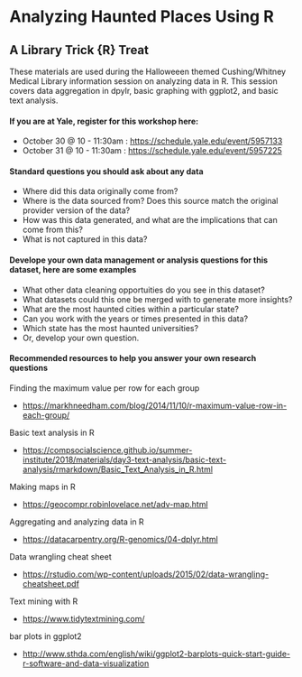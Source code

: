 # Analyzing Haunted Places Using R
## A Library Trick {R} Treat
These materials are used during the Halloweeen themed Cushing/Whitney Medical Library information session on analyzing data in R. This session covers data aggregation in dpylr, basic graphing with ggplot2, and basic text analysis.

#### If you are at Yale, register for this workshop here: 
* October 30 @ 10 - 11:30am : https://schedule.yale.edu/event/5957133
* October 31 @ 10 - 11:30am : https://schedule.yale.edu/event/5957225 

#### Standard questions you should ask about any data
* Where did this data originally come from?
* Where is the data sourced from? Does this source match the original provider version of the data?
* How was this data generated, and what are the implications that can come from this?
* What is not captured in this data?

#### Develope your own data management or analysis questions for this dataset, here are some examples
* What other data cleaning opportuities do you see in this dataset?
* What datasets could this one be merged with to generate more insights?
* What are the most haunted cities within a particular state?
* Can you work with the years or times presented in this data?
* Which state has the most haunted universities?
* Or, develop your own question. 

#### Recommended resources to help you answer your own research questions 
Finding the maximum value per row for each group
* https://markhneedham.com/blog/2014/11/10/r-maximum-value-row-in-each-group/

Basic text analysis in R
* https://compsocialscience.github.io/summer-institute/2018/materials/day3-text-analysis/basic-text-analysis/rmarkdown/Basic_Text_Analysis_in_R.html

Making maps in R
* https://geocompr.robinlovelace.net/adv-map.html

Aggregating and analyzing data in R
* https://datacarpentry.org/R-genomics/04-dplyr.html

Data wrangling cheat sheet
* https://rstudio.com/wp-content/uploads/2015/02/data-wrangling-cheatsheet.pdf

Text mining with R
 * https://www.tidytextmining.com/

bar plots in ggplot2
* http://www.sthda.com/english/wiki/ggplot2-barplots-quick-start-guide-r-software-and-data-visualization
